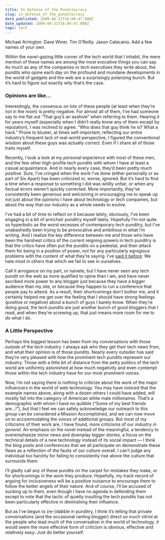 ```yaml
---
title: In Defense of the Punditocracy
slug: in_defense_of_the_punditocracy
date_published: 2009-08-31T16:00:47.000Z
date_updated: 2009-08-31T16:00:47.000Z
tags: tech
---
```


Michael Arrington. Dave Winer. Tim O’Reilly. Jason Calacanis. Add a few names of your own.

Within the navel-gazing little corner of the tech world that I inhabit, the mere mention of these names are among the most evocative things you can say. As much as any of the companies or tech executives they write about, the pundits who opine each day on the profound and mundane developments in the world of gadgets and the web are a surprisingly polarizing bunch. But it’s hard to figure out exactly *why* that’s the case.

### Opinions are like…

Interestingly, the consensus on lots of these people (at least when they’re not in the room) is pretty negative. For almost all of them, I’ve had someone say to me flat out “That guy’s an asshole” when referring to them. Hearing it for years myself (especially when I didn’t really *know* any of them except by reputation), I was inclined to agree. “Who does that guy think he is? What a hack.” Prone to bluster, at times self-important, reflecting our entire industry’s frequent lack of real-world perspective, I figured the conventional wisdom about these guys was actually correct. Even if I share all of those traits myself.

Recently, I took a look at my *personal* experience with most of these men, and the few other high-profile tech pundits with whom I have at least a casual acquaintance. And in nearly every case, they’d been pretty much positive. Sure, I’ve cringed when the work I’ve done (either personally or as part of Six Apart) has been criticized or, worse, ignored. But it’s hard to find a time when a response to something I did was wildly unfair, or when any factual errors weren’t quickly corrected. More importantly, they’ve consistently been generous and welcoming in encouraging me to speak up not just about the opinions I have about technology or tech companies, but about the way that our industry as a whole needs to evolve.

I’ve had a bit of time to reflect on it because lately, obviously, I’ve been engaging in a bit of armchair punditry myself lately. Hopefully I’m not quite so hyperbolic as the worst excesses of contemporary tech punditry, but I’ve unabashedly been trying to be provocative and ambitious in what I’m writing. And I realize the key difference between me and those who have been the harshest critics of the current reigning powers in tech punditry is that the critics have often put the pundits on a pedestal, and then attack them for being in a position of power, *not* for any particularly egregious problems with the content of what they’re saying. I’ve [said it before](http://dashes.com/anil/2009/07/free-criticism-and-science-without-data.html): We hate most in others that which we fail to see in ourselves.

Call it arrogance on my part, or naivete, but I have never seen any tech pundit on the web as more qualified to opine than I am, and have never ascribed more power to any blogger just because they have a bigger audience than my site, or because they happen to run a conference that people pay to attend. As a result, their shortcomings don’t bother me, and it certainly helped me get over the feeling that I should have strong feelings (positive or negative) about a bunch of guys I barely know. When they’re doing good, the tech pundits are just another bunch of good bloggers that I read, and when they’re screwing up, that just means more room for me to do what I do.

### A Little Perspective

Perhaps the biggest lesson has been from my conversations with those *outside* of the tech industry. I always ask who they get their tech news from, and what their opinion is of those pundits. Nearly every outsider has said they’re very pleased with how the prominent tech pundits represent our industry. Those with a little bit of distance from the petty politics of the tech world are uniformly astonished at how much negativity and even contempt those within the tech industry have for our most prominent voices.

Now, I’m not saying there is nothing to criticize about the work of the major influencers in the world of web technology. You may have noticed that the example names above, along with a dozen others I could have added, will mostly fall into the category of American white male millionaires. That’s a demographic with whom I have no quibble (“Some of my best friends are…!”), but that I feel we can safely acknowledge our outreach to this group can be considered a Mission Accomplished, and we can now move on to accommodating the voices of additional groups. But most of my criticisms of their work are, I have found, more criticisms of our *industry in general*. An emphasis on the novel instead of the meaningful, a tendency to overemphasize minor news and downplay bigger stories, a focus on the technical details of a new technology instead of its social impact — I think the blog posts and conferences that we all participate on demonstrate these flaws as a reflection of the faults of our culture overall. I can’t judge any individual too harshly for failing to consistently rise above the culture that surrounds them.

I’ll gladly call any of these pundits on the carpet for mistakes they make, or for shortcomings in the work they produce. Hopefully, my track record of arguing for inclusiveness will be a positive nuisance to encourage them to follow the better angels of their nature. And of course, I’ll be accused of sucking up to them, even though I have no agenda in defending them except to note that the tactic of quietly insulting the tech pundits has not been particularly effective in diminishing their influence.

But as I’ve begun to (re-)dabble in punditry, I think it’s telling that private conversations (and the occasional ranting blogger) direct so much vitriol at the people who lead much of the conversation in the world of technology. it would seem the more effective form of criticism is obvious, effective and relatively easy: Just do better yourself.
